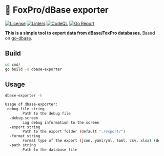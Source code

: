 # 🦊 FoxPro/dBase exporter

[![License](https://img.shields.io/badge/License-BSD_3--Clause-blue.svg)](https://github.com/Valentin-Kaiser/go-dbase-export/blob/main/LICENSE)
[![Linters](https://github.com/Valentin-Kaiser/go-dbase-export/workflows/Linters/badge.svg)](https://github.com/Valentin-Kaiser/go-dbase-export)
[![CodeQL](https://github.com/Valentin-Kaiser/go-dbase-export/workflows/CodeQL/badge.svg)](https://github.com/Valentin-Kaiser/go-dbase-export)
[![Go Report](https://goreportcard.com/badge/github.com/Valentin-Kaiser/go-dbase-export)](https://goreportcard.com/report/github.com/Valentin-Kaiser/go-dbase-export)

**This is a simple tool to export data from dBase/FoxPro databases.**
Based on [go-dbase](github.com/Valentin-Kaiser/go-dbase).

## Build

```bash
cd cmd/
go build -o dbase-exporter
```

## Usage

```bash
dbase-exporter -h

Usage of dbase-exporter:
-debug-file string
        Path to the debug file
  -debug-screen
        Log debug information to the screen
  -export string
        Path to the export folder (default "./export/")
  -format string
        Format type of the export (json, yaml/yml, toml, csv, xlsx) (default "json")
  -path string
        Path to the database file
```
